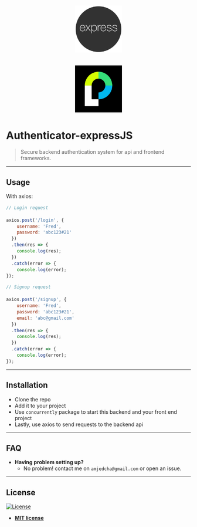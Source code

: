
<h1 align="center"><img src="./img/express.png" title="Authenticator" alt="authenticator" width="128px">

<img src="./img/passport.png" title="Authenticator" alt="authenticator" width="128px"></h1>

# Authenticator-expressJS

> Secure backend authentication system for api and frontend frameworks.

---

## Usage

With axios:

```javascript
// Login request

axios.post('/login', {
    username: 'Fred',
    password: 'abc123#21'
  })
  .then(res => {
    console.log(res);
  })
  .catch(error => {
    console.log(error);
});
```

```javascript
// Signup request

axios.post('/signup', {
    username: 'Fred',
    password: 'abc123#21',
    email: 'abc@gmail.com'
  })
  .then(res => {
    console.log(res);
  })
  .catch(error => {
    console.log(error);
});
```
---

## Installation

- Clone the repo
- Add it to your project
- Use `concurrently` package to start this backend and your front end project
- Lastly, use axios to send requests to the backend api

---

## FAQ

- **Having problem setting up?**
    - No problem! contact me on `amjedcha@gmail.com` or open an issue.

---


## License

[![License](http://img.shields.io/:license-mit-blue.svg?style=flat-square)](http://badges.mit-license.org)

- **[MIT license](http://opensource.org/licenses/mit-license.php)**
